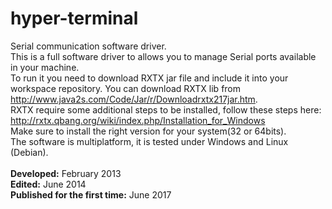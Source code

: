 # hyper-terminal
Serial communication software driver.<br>
This is a full software driver to allows you to manage Serial ports available in your machine.<br>
To run it you need to download RXTX jar file and include it into your workspace repository. You can download RXTX lib from http://www.java2s.com/Code/Jar/r/Downloadrxtx217jar.htm. 
<br>
RXTX require some additional steps to be installed, follow these steps here: http://rxtx.qbang.org/wiki/index.php/Installation_for_Windows
<br>
Make sure to install the right version for your system(32 or 64bits). <br>
The software is multiplatform, it is tested under Windows and Linux (Debian).
<br>
<br>
<b>Developed:</b> February 2013
<br>
<b>Edited:</b> June 2014
<br>
<b>Published for the first time:</b> June 2017
